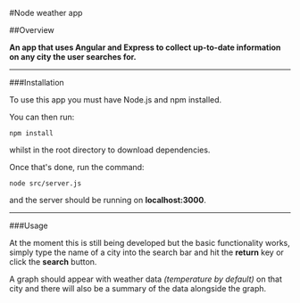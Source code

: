 #Node weather app

##Overview

**An app that uses Angular and Express to collect up-to-date information on any city the user searches for.**

---

###Installation

To use this app you must have Node.js and npm installed.

You can then run:

	npm install

whilst in the root directory to download dependencies.

Once that's done, run the command:

	node src/server.js

and the server should be running on **localhost:3000**.

---

###Usage

At the moment this is still being developed but the basic functionality works, simply type the name of a city into the search bar and hit the **return** key or click the **search** button.

A graph should appear with weather data *(temperature by default)* on that city and there will also be a summary of the data alongside the graph.




